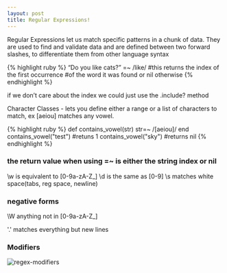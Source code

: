 ```yaml
---
layout: post
title: Regular Expressions!
---
```


Regular Expressions let us match specific patterns in a chunk of data.  They are used to find and validate data and are defined between two forward slashes, to differentiate them from other language syntax

{% highlight ruby %}
  “Do you like cats?” =~ /like/
  #this returns the index of the first occurrence
  #of the word it was found or nil otherwise
{% endhighlight %}

if we don’t care about the index we could just use the .include? method

Character Classes - lets you define either a range or a list of characters to match, ex [aeiou] matches any vowel.

{% highlight ruby %}
def contains_vowel(str)
  str=~ /[aeiou]/
end
contains_vowel("test") #retuns 1
contains_vowel("sky") #returns nil
{% endhighlight %}

### the return value when using =~ is either the string index or nil

\w is equivalent to [0-9a-zA-Z_]
\d is the same as [0-9]
\s matches white space(tabs, reg space, newline)

### negative forms

\W anything not in [0-9a-zA-Z_]


'.' matches everything but new lines
### Modifiers

![regex-modifiers](/images/regex-modifiers.png)

